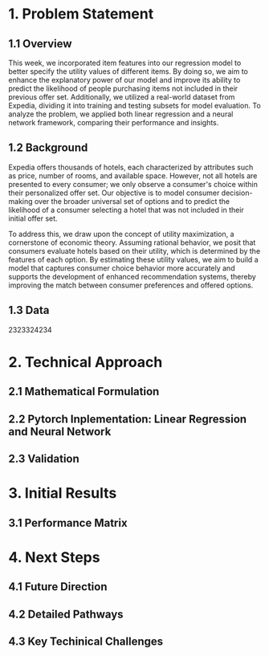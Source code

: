 # 1. Problem Statement 

## 1.1 Overview
This week, we incorporated item features into our regression model to better specify the utility values of different items. By doing so, we aim to enhance the explanatory power of our model and improve its ability to predict the likelihood of people purchasing items not included in their previous offer set.
Additionally, we utilized a real-world dataset from Expedia, dividing it into training and testing subsets for model evaluation. To analyze the problem, we applied both linear regression and a neural network framework, comparing their performance and insights.

## 1.2 Background
Expedia offers thousands of hotels, each characterized by attributes such as price, number of rooms, and available space. However, not all hotels are presented to every consumer; we only observe a consumer's choice within their personalized offer set. Our objective is to model consumer decision-making over the broader universal set of options and to predict the likelihood of a consumer selecting a hotel that was not included in their initial offer set.

To address this, we draw upon the concept of utility maximization, a cornerstone of economic theory. Assuming rational behavior, we posit that consumers evaluate hotels based on their utility, which is determined by the features of each option. By estimating these utility values, we aim to build a model that captures consumer choice behavior more accurately and supports the development of enhanced recommendation systems, thereby improving the match between consumer preferences and offered options.

## 1.3 Data
2323324234
# 2. Technical Approach 

## 2.1 Mathematical Formulation

## 2.2 Pytorch Inplementation: Linear Regression and Neural Network

## 2.3 Validation

# 3. Initial Results 

## 3.1 Performance Matrix



# 4. Next Steps 
## 4.1 Future Direction
## 4.2 Detailed Pathways
## 4.3 Key Techinical Challenges

